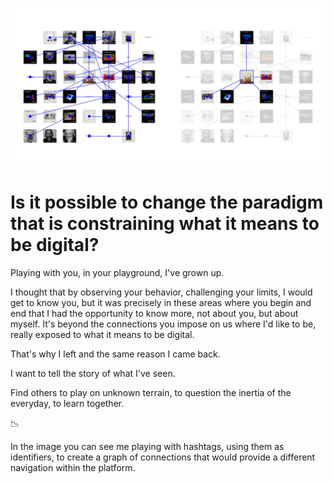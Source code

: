 ![Posted in Instagram.](compo.jpg)

# Is it possible to change the paradigm that is constraining what it means to be digital?

Playing with you, in your playground, I've grown up.

I thought that by observing your behavior, challenging your limits, I would get to know you, but it was precisely in these areas where you begin and end that I had the opportunity to know more, not about you, but about myself. It's beyond the connections you impose on us where I'd like to be, really exposed to what it means to be digital.

That's why I left and the same reason I came back. 

I want to tell the story of what I've seen. 

Find others to play on unknown terrain, to question the inertia of the everyday, to learn together.

📉

In the image you can see me playing with hashtags, using them as identifiers, to create a graph of connections that would provide a different navigation within the platform.